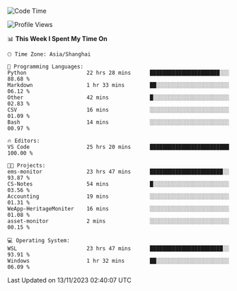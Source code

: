 <!--START_SECTION:waka-->
![Code Time](http://img.shields.io/badge/Code%20Time-1%2C361%20hrs%202%20mins-blue)

![Profile Views](http://img.shields.io/badge/Profile%20Views-0-blue)

📊 **This Week I Spent My Time On** 

```text
🕑︎ Time Zone: Asia/Shanghai

💬 Programming Languages: 
Python                   22 hrs 28 mins      ██████████████████████░░░   88.68 % 
Markdown                 1 hr 33 mins        ██░░░░░░░░░░░░░░░░░░░░░░░   06.12 % 
Other                    42 mins             █░░░░░░░░░░░░░░░░░░░░░░░░   02.83 % 
CSV                      16 mins             ░░░░░░░░░░░░░░░░░░░░░░░░░   01.09 % 
Bash                     14 mins             ░░░░░░░░░░░░░░░░░░░░░░░░░   00.97 % 

🔥 Editors: 
VS Code                  25 hrs 20 mins      █████████████████████████   100.00 % 

🐱‍💻 Projects: 
ems-monitor              23 hrs 47 mins      ███████████████████████░░   93.87 % 
CS-Notes                 54 mins             █░░░░░░░░░░░░░░░░░░░░░░░░   03.56 % 
Accounting               19 mins             ░░░░░░░░░░░░░░░░░░░░░░░░░   01.31 % 
WeApp-HeritageMoniter    16 mins             ░░░░░░░░░░░░░░░░░░░░░░░░░   01.08 % 
asset-monitor            2 mins              ░░░░░░░░░░░░░░░░░░░░░░░░░   00.15 % 

💻 Operating System: 
WSL                      23 hrs 47 mins      ███████████████████████░░   93.91 % 
Windows                  1 hr 32 mins        ██░░░░░░░░░░░░░░░░░░░░░░░   06.09 % 
```


 Last Updated on 13/11/2023 02:40:07 UTC
<!--END_SECTION:waka-->